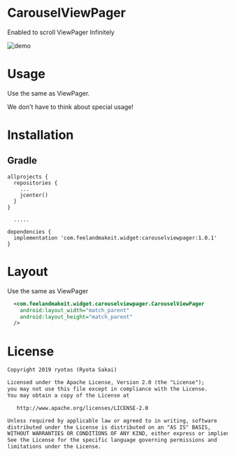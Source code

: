 # CarouselViewPager
Enabled to scroll ViewPager Infinitely

![demo](https://raw.github.com/wiki/ryotas/CarouselViewPager/images/demo.gif)

# Usage
Use the same as ViewPager.

We don't have to think about special usage!

# Installation
## Gradle
```Gradle
allprojects {
  repositories {
    ...
    jcenter()
  }
}

  .....
  
dependencies {
  implementation 'com.feelandmakeit.widget:carouselviewpager:1.0.1'
}
```

# Layout
Use the same as ViewPager
```xml
  <com.feelandmakeit.widget.carouselviewpager.CarouselViewPager
    android:layout_width="match_parent"
    android:layout_height="match_parent"
  />
```

# License
```xml
Copyright 2019 ryotas (Ryota Sakai)

Licensed under the Apache License, Version 2.0 (the "License");
you may not use this file except in compliance with the License.
You may obtain a copy of the License at

   http://www.apache.org/licenses/LICENSE-2.0

Unless required by applicable law or agreed to in writing, software
distributed under the License is distributed on an "AS IS" BASIS,
WITHOUT WARRANTIES OR CONDITIONS OF ANY KIND, either express or implied.
See the License for the specific language governing permissions and
limitations under the License.
```
